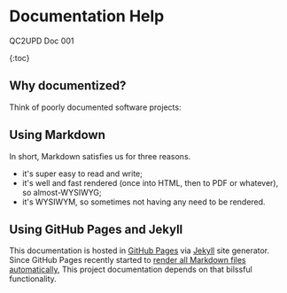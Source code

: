 # Documentation Help

QC2UPD Doc 001

{:toc}

## Why documentized?

Think of poorly documented software projects:

## Using Markdown

In short, Markdown satisfies us for three reasons.

* it's super easy to read and write;
* it's well and fast rendered (once into HTML, then to PDF or whatever), so almost-WYSIWYG;
* it's WYSIWYM, so sometimes not having any need to be rendered.

## Using GitHub Pages and Jekyll

This documentation is hosted in [GitHub Pages](https://pages.github.com) via [Jekyll](https://help.github.com/articles/about-github-pages-and-jekyll/) site generator. Since GitHub Pages recently started to [render all Markdown files automatically](https://github.com/blog/2289-publishing-with-github-pages-now-as-easy-as-1-2-3), This project documentation depends on that bilssful functionality.
